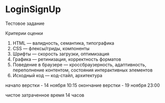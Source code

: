 # LoginSignUp
Тестовое задание

Критерии оценки
1. HTML — валидность, семантика, типографика
2. CSS — флексы/гриды, компоненты
3. Шрифты — скорость загрузки, оптимизация
4. Графика — ретинизация, корректность форматов
5. Поведение в браузере — кроссбраузерность, адаптивность, переполнение контентом, состояния интерактивных элементов
6. Исходный код — код-стайл, архитектура

начало верстки - 14 ноября 10:15
окончание верстки - 19 ноября 23:00

чистое затраченное время 14 часов
